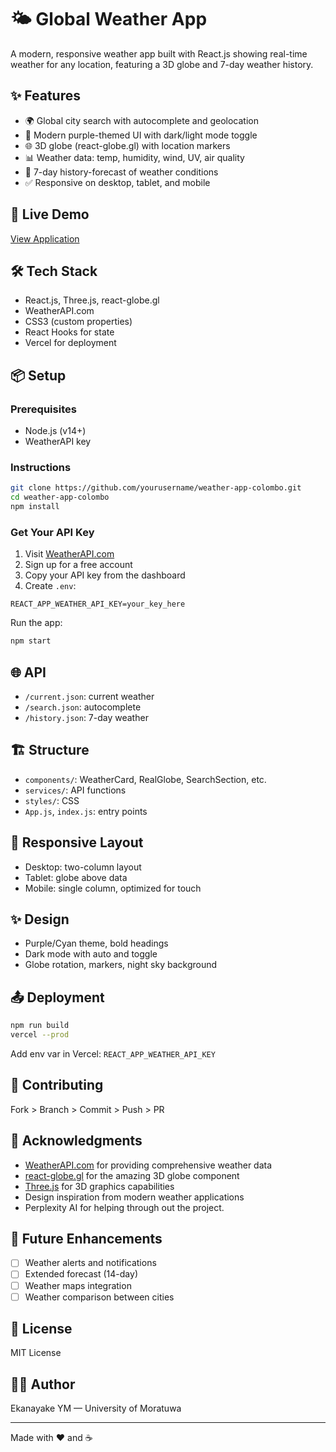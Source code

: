 
# 🌤️ Global Weather App

A modern, responsive weather app built with React.js showing real-time weather for any location, featuring a 3D globe and 7-day weather history.

## ✨ Features

- 🌍 Global city search with autocomplete and geolocation
- 🎨 Modern purple-themed UI with dark/light mode toggle
- 🌐 3D globe (react-globe.gl) with location markers
- 📊 Weather data: temp, humidity, wind, UV, air quality
- 📅 7-day history-forecast of weather conditions
- ✅ Responsive on desktop, tablet, and mobile

## 🚀 Live Demo

[View Application](https://your-weather-app-url.vercel.app)

## 🛠️ Tech Stack

- React.js, Three.js, react-globe.gl
- WeatherAPI.com
- CSS3 (custom properties)
- React Hooks for state
- Vercel for deployment

## 📦 Setup

### Prerequisites

- Node.js (v14+)
- WeatherAPI key

### Instructions

```bash
git clone https://github.com/yourusername/weather-app-colombo.git
cd weather-app-colombo
npm install
```
### Get Your API Key
1. Visit [WeatherAPI.com](https://weatherapi.com)
2. Sign up for a free account
3. Copy your API key from the dashboard
4. Create `.env`:

```
REACT_APP_WEATHER_API_KEY=your_key_here
```

Run the app:

```bash
npm start
```

## 🌐 API

- `/current.json`: current weather
- `/search.json`: autocomplete
- `/history.json`: 7-day weather

## 🏗️ Structure

- `components/`: WeatherCard, RealGlobe, SearchSection, etc.
- `services/`: API functions
- `styles/`: CSS
- `App.js`, `index.js`: entry points

## 📱 Responsive Layout

- Desktop: two-column layout
- Tablet: globe above data
- Mobile: single column, optimized for touch

## ✨ Design

- Purple/Cyan theme, bold headings
- Dark mode with auto and toggle
- Globe rotation, markers, night sky background

## 📤 Deployment

```bash
npm run build
vercel --prod
```

Add env var in Vercel: `REACT_APP_WEATHER_API_KEY`

## 🤝 Contributing

Fork > Branch > Commit > Push > PR

## 🙏 Acknowledgments

- [WeatherAPI.com](https://weatherapi.com) for providing comprehensive weather data
- [react-globe.gl](https://github.com/vasturiano/react-globe.gl) for the amazing 3D globe component
- [Three.js](https://threejs.org/) for 3D graphics capabilities
- Design inspiration from modern weather applications
- Perplexity AI for helping through out the project.

## 🔮 Future Enhancements

- [ ] Weather alerts and notifications
- [ ] Extended forecast (14-day)
- [ ] Weather maps integration
- [ ] Weather comparison between cities

## 📝 License

MIT License

## 👨‍💻 Author

Ekanayake YM — University of Moratuwa

---

Made with ❤️ and ☕
